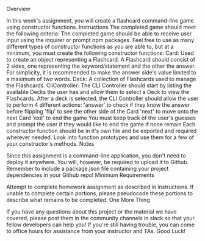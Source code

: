 Overview

In this week's assignment, you will create a flashcard command-line game using constructor functions.
Instructions
The completed game should meet the following criteria:
The completed game should be able to receive user input using the inquirer or prompt npm packages.
Feel free to use as many different types of constructor functions as you are able to, but at a minimum, you must create the following constructor functions:
Card: Used to create an object representing a Flashcard. A Flashcard should consist of 2 sides, one representing the keyword/statement and the other the answer. For simplicity, it is recommended to make the answer side's value limited to a maximum of two words.
Deck: A collection of Flashcards used to manage the Flashcards.
CliController: The CLI Controller should start by listing the available Decks the user has and allow them to select a Deck to view the Flashcards. After a deck is selected, the CLI Controller should allow the user to perform 4 different actions:
'answer' to check if they know the answer before flipping
'flip' to see the other side of the Card
'next' to move onto the next Card
'exit' to end the game
You must keep track of the user's guesses and prompt the user if they would like to end the game if none remain
Each constructor function should be in it's own file and be exported and required wherever needed.
Look into function prototypes and use them for a few of your constructor's methods.
Notes

Since this assignment is a command-line application, you don't need to deploy it anywhere. You will, however, be required to upload it to Github.
Remember to include a package.json file containing your project dependencies in your Github repo!
Minimum Requirements

Attempt to complete homework assignment as described in instructions. If unable to complete certain portions, please pseudocode these portions to describe what remains to be completed.
One More Thing

If you have any questions about this project or the material we have covered, please post them in the community channels in slack so that your fellow developers can help you! If you're still having trouble, you can come to office hours for assistance from your instructor and TAs.
Good Luck!